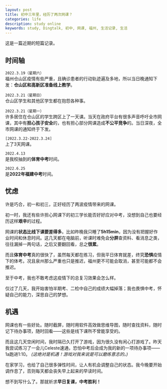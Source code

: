 ```yaml
---
layout: post
title: 初中三年里，经历了两次网课？
categories: life
description: study online
keywords: study, Dingtalk, 初中, 网课, 福州, 生活记录, 生活
---
```



这是一篇近期的短篇记录。
## 时间轴
`2022.3.19（星期六）`  
福州仓山区疫情有些严重，且确诊患者的行动轨迹遍及多地，所以当日晚通知下发：**仓山区和高新区准备线上教学**。

`2022.3.21（星期日）`  
仓山区学生和其他区学生都在抱怨各种事。

`2022.3.21（星期一）`  
许多居住在仓山区的学生跨区上了一天课。当天在政府平台有很多声音呼吁全市网课，其中有**担心孩子安全**的，也有担心部分网课造成**不公平竞争**的。当日深夜，全市网课的通知终于下发。

`[2022.3.22-2022.3.24]`  
上了3天网课。

`2022.4.13`  
是我校抽到的**体育中考**时间。

`2022.6.25`   
是**2022年福建中考**时间。

## 忧虑
许是巧合，初一和初三，正好经历了两波疫情带来的网课。

初一时，我还有些许担心网课下的初三学长能否好好应对中考，没想到自己也要经历这样**艰辛**的过程。

网课的**状态比线下课要差得多**。比如昨晚我只睡了**5h15min**，因为没有把握好作业时间和休息时间。这几天都在电脑前，听课时难免会**分屏**查资料、看消息之类，往往漏掉一两句话，之后又要翻回看，总之**很累**。

而且**体育中考**真的很快了，虽然每天都在练习，但我平日体育就差，终究**恐惧**疫情下的体考。况且泉州那么严重也只是推迟，福州更不可能会取消，甚至可能都不会推迟。

至于中考，我也不敢考虑这疫情下的总复习效果会怎么样。

仅过了几天，我开始害怕半期考、二检中自己的成绩大幅掉落；我也畏惧中考，怀疑自己的能力，深思自己的梦想。

## 机遇

网课也有一些好处。随时截屏，随时用软件高效做思维导图，随时查找资料，随时记下待办事项，随时回看——这些是线下课所不曾能享受的。

而且这几天空闲时间，我时隔已久打开了游戏，因为很久没有闲心打游戏了。昨天我尝试练习了一会儿Celeste速通，恐怕中考后会成为我的新的一项待办事项——1a跑进1:10。
*(这绝对是机遇！游戏对我来说是可以磨练意志的。)*

在家学习，也给了自己很多弹性时间，让人有机会调整自己的状态。我今晚要开始调作息了，否则每天都会丧失早上起来的早读时间。

想不到写什么了。那就祈求**早日复课，中考胜利！**